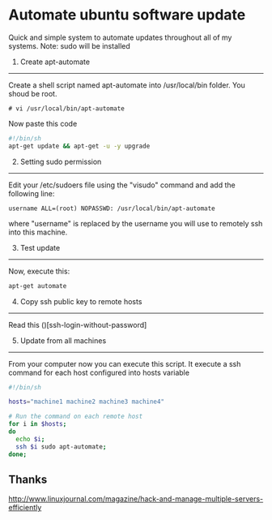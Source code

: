 Automate ubuntu software update
===
Quick and simple system to automate updates throughout all of my systems.
Note: sudo will be installed

1. Create apt-automate
--- 
Create a shell script named apt-automate into /usr/local/bin folder. You shoud be root.

    # vi /usr/local/bin/apt-automate

Now paste this code

``` bash
#!/bin/sh
apt-get update && apt-get -u -y upgrade
```

2. Setting sudo permission
---
Edit your /etc/sudoers file using the "visudo" command and add the following line:

    username ALL=(root) NOPASSWD: /usr/local/bin/apt-automate

where "username" is replaced by the username you will use to remotely ssh into this machine.

3. Test update
---
Now, execute this:

``` bash
apt-get automate
```

4. Copy ssh public key to remote hosts
---
Read this ()[ssh-login-without-password]

5. Update from all machines
---


From your computer now you can execute this script.
It execute a ssh command for each host configured into hosts variable

``` bash
#!/bin/sh

hosts="machine1 machine2 machine3 machine4"

# Run the command on each remote host
for i in $hosts;
do
  echo $i;
  ssh $i sudo apt-automate;
done;
```

Thanks
---
http://www.linuxjournal.com/magazine/hack-and-manage-multiple-servers-efficiently
